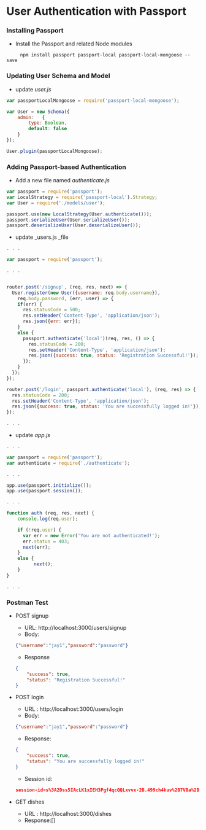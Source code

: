 # User Authentication with Passport

### Installing Passport

* Install the Passport and related Node modules

```
     npm install passport passport-local passport-local-mongoose --save
```

### Updating User Schema and Model

* update _user.js_

```js
var passportLocalMongoose = require('passport-local-mongoose');

var User = new Schema({
    admin:   {
        type: Boolean,
        default: false
    }
});

User.plugin(passportLocalMongoose);
```

### Adding Passport-based Authentication

* Add a new file named  _authenticate.js_

```js
var passport = require('passport');
var LocalStrategy = require('passport-local').Strategy;
var User = require('./models/user');

passport.use(new LocalStrategy(User.authenticate()));
passport.serializeUser(User.serializeUser());
passport.deserializeUser(User.deserializeUser());
```

* update _users.js _file

```js
. . .

var passport = require('passport');

. . .


router.post('/signup', (req, res, next) => {
  User.register(new User({username: req.body.username}), 
    req.body.password, (err, user) => {
    if(err) {
      res.statusCode = 500;
      res.setHeader('Content-Type', 'application/json');
      res.json({err: err});
    }
    else {
      passport.authenticate('local')(req, res, () => {
        res.statusCode = 200;
        res.setHeader('Content-Type', 'application/json');
        res.json({success: true, status: 'Registration Successful!'});
      });
    }
  });
});

router.post('/login', passport.authenticate('local'), (req, res) => {
  res.statusCode = 200;
  res.setHeader('Content-Type', 'application/json');
  res.json({success: true, status: 'You are successfully logged in!'});
});

. . .
```

* update _app.js_

```js
. . .

var passport = require('passport');
var authenticate = require('./authenticate');

. . .

app.use(passport.initialize());
app.use(passport.session());

. . .

function auth (req, res, next) {
    console.log(req.user);

    if (!req.user) {
      var err = new Error('You are not authenticated!');
      err.status = 403;
      next(err);
    }
    else {
          next();
    }
}

. . .
```

### Postman Test

* POST signup
  * URL: http://localhost:3000/users/signup
  * Body:

  ```json
  {"username":"jay1","password":"password"}
  ```

  * Response

  ```json
  {
      "success": true,
      "status": "Registration Successful!"
  }
  ```

* POST login
  * URL : http://localhost:3000/users/login
  * Body:

  ```json
  {"username":"jay1","password":"password"}
  ```

  * Response:

  ```json
  {
      "success": true,
      "status": "You are successfully logged in!"
  }
  ```

  * Session id:

  ```json
  session-id=s%3A2Dss5IAcLK1xIEH3Pgf4qcQQLxvvx-2B.499ch4kuv%2B7VBa%2BuVQ%2BcGjHNye0LVJk896bnMMPQzJc; path=/; domain=localhost; HttpOnly; Expires=Tue, 19 Jan 2038 03:14:07 GMT;
  ```
* GET dishes
  * URL : http://localhost:3000/dishes
  * Response:\[\]



